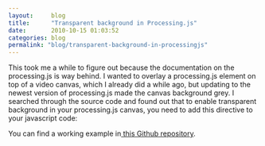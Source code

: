```yaml
---
layout:     blog
title:      "Transparent background in Processing.js"
date:       2010-10-15 01:03:52
categories: blog
permalink: "blog/transparent-background-in-processingjs"
---
```


This took me a while to figure out because the documentation on the processing.js is way behind. I wanted to overlay a processing.js element on top of a video canvas, which I already did a while ago, but updating to the newest version of processing.js made the canvas background grey. I searched through the source code and found out that to enable transparent background in your processing.js canvas, you need to add this directive to your javascript code:

<script src="https://gist.github.com/2077169.js"> </script>

You can find a working example in<a target="_blank" href="http://github.com/runemadsen/ArduinoDocs"> this Github repository</a>.